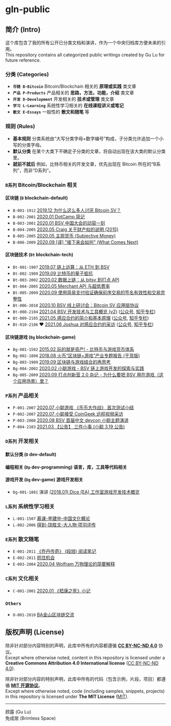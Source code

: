 # gln-public

## 简介 (Intro)

这个库包含了我的所有公开已分类文档和演讲，作为一个中央归档库方便未来的引用。  
This repository contains all categorized public writings created by Gu Lu for future reference.

### 分类 (Categories)

- **`币链 B-Bitcoin`** Bitcoin/Blockchain 相关的 **原理或实践** 类文章
- **`产品 P-Products`** 产品相关的 **思路，方法，功能，介绍** 类文章
- **`开发 D-Development`** 开发相关的 **技术或管理** 类文章
- **`学习 L-Learning`** 系统性学习相关的 **在线课程讲义或笔记**
- **`散文 E-Essays`** 一般性的 **散文和随笔** 等

### 规则 (Rules)

- **基本规则** 分类系统由“大写分类字母+数字编号”构成，子分类允许追加一个小写的分类字母。
- **默认分类** 在某个大类下不确定子分类的文章，将自动出现在该大类的默认分类里。
- **就前不就后** 例如，比特币相关的开发文章，优先出现在 Bitcoin 所在的“B系列”，而非“D系列”。

### **`B系列`** Bitcoin/Blockchain 相关

#### 区块链 (`B` blockchain-default) 

- `B-001-1912` [2019.12 为什么这么多人讨厌 Bitcoin SV？](https://gulu-dev.com/post/2019/2019-12-29-why-hate-bsv)
- `B-002-2001` [2020.01 DotCamp 简记](https://gulu-dev.com/post/2020/2020-01-06-dot-camp)
- `B-003-2001` [2020.01 BSV 中国大会的动容一刻](https://gulu-dev.com/post/2020/2020-01-31-bsv-beijing-touching-moment)
- `B-004-2005` [2020.05 Craig 关于财产权的说明 (2015)](https://gulu-dev.com/post/2020/2020-05-16-craig-about-property-right)
- `B-005-2005` [2020.05 主观货币 (Subjective Money)](https://gulu-dev.com/post/2020/2020-05-27-cobra-subjective-money)
- `B-006-2009` [2020.09 [译] "接下来会如何" (What Comes Next)](https://gulu-dev.com/post/2020/2020-09-24-what-comes-next)

#### 区块链技术 (`Bt` blockchain-tech) 

- `Bt-001-1907` [2019.07 链上运算：从 ETH 到 BSV](./B-Bitcoin/Bt-001-1907%20onchain-computing-from-eth-to-bsv/content.md)
- `Bt-002-1909` [2019.09 比特币的量子抵抗](./B-Bitcoin/Bt-002-1909%20bitcoin-quantum-resistance/content.md)
- `Bt-003-2002` [2020.02 数据上链：从 bitsv 到打点 API](https://gulu-dev.com/post/2020/2020-02-02-opreturn-of-dotapi-and-bitsv)
- `Bt-004-2005` [2020.05 Merchant API 与超低费率](https://gulu-dev.com/post/2020/2020-05-14-merchant-api-and-fee)
- `Bt-005-2009` [2020.09 使用简易支付验证确保前序交易的签名有效性和交易完整性](https://gulu-dev.com/post/2020/2020-09-01-use-spv-for-previous-tx-validation)
- `Bt-006-2010` [2020.10 BSV 线上研讨会：Bitcoin SV 应用层协议](https://gulu-dev.com/post/2020/2020-10-04-webinar-app-layer-protocol)
- `Bt-008-2104` [2021.04 BSV 开发技术与工具概览 (v2)](https://gulu-dev.com/post/2021/2021-04-29-bsv-tech-and-tool-v2/) ([公众号](https://mp.weixin.qq.com/s/mFw-lsIw0MoRw4MuSTW_5Q), [知乎专栏](https://zhuanlan.zhihu.com/p/369109930))
- `Bt-009-2105` [2021.05 感应合约的简介和基本原理](https://gulu-dev.com/post/2021/2021-05-01-sensible-intro/) ([公众号](https://mp.weixin.qq.com/s/ZnAZUNjRhInSXy5iqKgUbA), [知乎专栏](https://zhuanlan.zhihu.com/p/369662070))
- `Bt-010-2106` :heart: [2021.06 Joshua 对感应合约的采访](https://gulu-dev.com/post/2021/2021-06-07-sensible-interview-by-joshua) ([公众号](https://mp.weixin.qq.com/s/7hh8c40abEK1akwGmEe01w), [知乎专栏](https://zhuanlan.zhihu.com/p/378699539))

#### 区块链游戏 (`Bg` blockchain-game) 

- `Bg-001-1502` [2015.02 玩的就是资产! - 比特币与游戏货币体系](./B-Bitcoin/Bg-001-1502%20bitcoin-and-online-game-economics/content.md)
- `Bg-002-1808` [2018.08 火币“区块链+游戏”产业专题报告 (干货版)](./B-Bitcoin/Bg-002-1808%20huobi-blockchain-game-industry-report/content.md)
- `Bg-003-1909` [2019.09 区块链与游戏结合的再思考](./B-Bitcoin/Bg-003-1909%20blockchain-game-rethink/content.md)
- `Bg-004-2002` [2020.02 小聪游戏 - BSV 链上游戏开发的探索与实践](https://gulu-dev.com/post/2020/2020-02-11-bitcoin-sv-satoplay-intro)
- `Bg-005-2009` [2020.09 打点创新营 2.0 杂记 - 为什么要把 BSV 用在游戏（这个应用场景）里？](https://gulu-dev.com/post/2020/2020-09-21-dotcamp2-use-bsv-in-games)

### **`P系列`** 产品相关

- `P-001-2007` [2020.07 小聪游戏 《币币大作战》 首次测试小结](https://gulu-dev.com/post/2020/2020-07-07-bbio-beta-test)
- `P-002-2007` [2020.07 小聪接受 CoinGeek 远程视频采访](https://gulu-dev.com/post/2020/2020-07-10-coingeek-interview)
- `P-003-2008` [2020.08 BSV 首届中文 devcon 小聪主题演讲](https://gulu-dev.com/post/2020/2020-08-30-satoplay-production-path)
- `P-004-2103` [2021.03 【公告】 三件小事 (小聪 3.19 公告)](https://gulu-dev.com/post/2021-03-19-ann-3-minor-matters)

### **`D系列`** 开发相关

#### 默认分类 (`D` dev-default) 
#### 编程相关 (`Dp` dev-programming) 语言，库，工具等代码相关

#### 游戏开发 (`Dg` dev-game) 游戏开发相关

- `Dg-001-1801` 演讲 [(2018.01) Dice (EA) 工作室游戏开发技术概览](./D-Dev/Dg-001-1801-ea-dice-tech-overview)

### **`L系列`** 系统性学习相关

- `L-001-1507` [慕课-李建中-中国文化概论](./L-Learning/L-001-1507-mooc_chinese_culture)
- `L-002-2006` [得到-饶胜文-大人物·项羽评传](./L-Learning/L-002-2006-%E5%BE%97%E5%88%B0-%E9%A5%B6%E8%83%9C%E6%96%87-%E5%A4%A7%E4%BA%BA%E7%89%A9%C2%B7%E9%A1%B9%E7%BE%BD%E8%AF%84%E4%BC%A0)

### **`E系列`** 散文随笔

- `E-001-2011` [《乔丹传奇》 (段旭) 阅读笔记](https://gulu-dev.com/post/2020/2020-11-06-michael-jordan/)
- `E-002-2011` [抓住机会](https://gulu-dev.com/post/2020/2020-11-14-grasp-the-opportunities/)
- `E-003-2004` [2020.04 Wolfram 万物理论的简要解释](https://gulu-dev.com/post/2020/2020-04-23-wolfram-fundamental-theory)

### **`C系列`** 文化相关

- `C-001-2001` [2020.01 《嵇康之死》小记](https://gulu-dev.com/post/2020/2020-01-26-ji-kang)

### **`Others`** 

- `O-001-2010` [BA金山区块链交流](./O-Others/O-001-2010-ba-kingsoft-visit)


## 版权声明 (License)

除非针对部分内容特别的声明，此库中所有的内容都遵循 [**CC BY-NC-ND 4.0**](https://creativecommons.org/licenses/by-nc-nd/4.0/) 协议。  
Except where otherwise noted, content in this repository is licensed under a **Creative Commons Attribution 4.0 International license** ([CC BY-NC-ND 4.0](https://creativecommons.org/licenses/by-nc-nd/4.0/)).

除非针对部分内容的特别声明，此库中所有的代码（包含示例，片段，项目）都遵循 [**MIT 开源协议**](https://opensource.org/licenses/MIT)。  
Except where otherwise noted, code (including samples, snippets, projects) in this repository is licensed under **The MIT License** ([MIT](https://opensource.org/licenses/MIT)).

------

顾露 (Gu Lu)  
免成居 (Brimless Space) 

